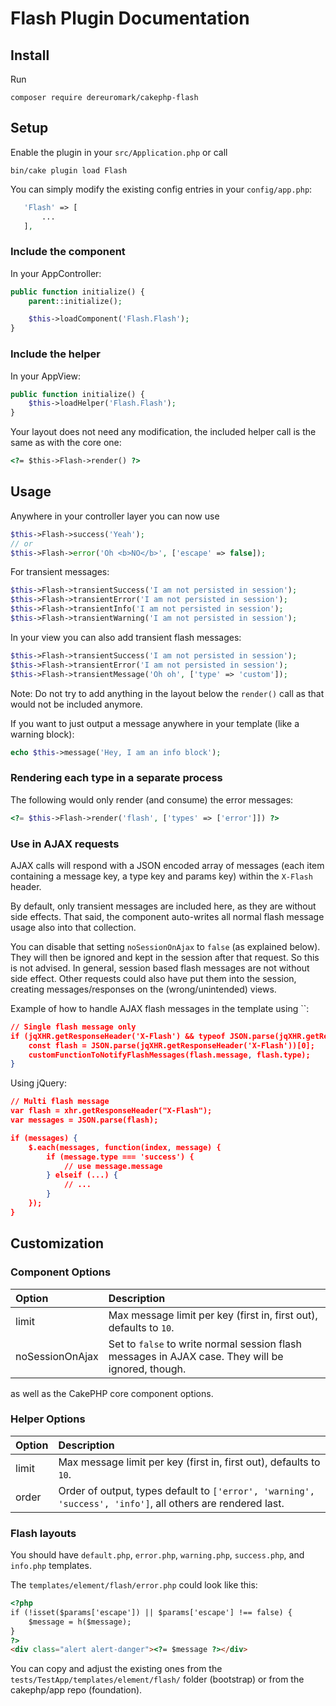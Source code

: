 # Flash Plugin Documentation

## Install
Run
```
composer require dereuromark/cakephp-flash
```

## Setup
Enable the plugin in your `src/Application.php` or call
```
bin/cake plugin load Flash
```

You can simply modify the existing config entries in your `config/app.php`:
 ```php
    'Flash' => [
        ...
    ],
```

### Include the component
In your AppController:
```php
public function initialize() {
    parent::initialize();

    $this->loadComponent('Flash.Flash');
}
```

### Include the helper
In your AppView:
```php
public function initialize() {
    $this->loadHelper('Flash.Flash');
}
```

Your layout does not need any modification, the included helper call is the same as with the core one:
```html
<?= $this->Flash->render() ?>
```

## Usage

Anywhere in your controller layer you can now use
```php
$this->Flash->success('Yeah');
// or
$this->Flash->error('Oh <b>NO</b>', ['escape' => false]);
```
For transient messages:
```php
$this->Flash->transientSuccess('I am not persisted in session');
$this->Flash->transientError('I am not persisted in session');
$this->Flash->transientInfo('I am not persisted in session');
$this->Flash->transientWarning('I am not persisted in session');
```

In your view you can also add transient flash messages:

```php
$this->Flash->transientSuccess('I am not persisted in session');
$this->Flash->transientError('I am not persisted in session');
$this->Flash->transientMessage('Oh oh', ['type' => 'custom']);
```

Note: Do not try to add anything in the layout below the `render()` call as that would not be included anymore.

If you want to just output a message anywhere in your template (like a warning block):
```php
echo $this->message('Hey, I am an info block');
```

### Rendering each type in a separate process
The following would only render (and consume) the error messages:
```php
<?= $this->Flash->render('flash', ['types' => ['error']]) ?>
```

### Use in AJAX requests

AJAX calls will respond with a JSON encoded array of messages (each item containing a message key, a type key and params key) within the `X-Flash` header.

By default, only transient messages are included here, as they are without side effects.
That said, the component auto-writes all normal flash message usage also into that collection.

You can disable that setting `noSessionOnAjax` to `false` (as explained below). They will then be ignored and kept in the session
after that request. So this is not advised.
In general, session based flash messages are not without side effect. Other requests could also have put them into the
session, creating messages/responses on the (wrong/unintended) views.

Example of how to handle AJAX flash messages in the template using ``:
```json
// Single flash message only
if (jqXHR.getResponseHeader('X-Flash') && typeof JSON.parse(jqXHR.getResponseHeader('X-Flash')) == 'object' && typeof JSON.parse(jqXHR.getResponseHeader('X-Flash')) != 'undefined') {
    const flash = JSON.parse(jqXHR.getResponseHeader('X-Flash'))[0];
    customFunctionToNotifyFlashMessages(flash.message, flash.type);
}
```

Using jQuery:
```json
// Multi flash message
var flash = xhr.getResponseHeader("X-Flash");
var messages = JSON.parse(flash);

if (messages) {
    $.each(messages, function(index, message) {
        if (message.type === 'success') {
            // use message.message
        } elseif (...) {
            // ...
        }
    });
}
```

## Customization

### Component Options

Option |Description
:----- | :----------
limit | Max message limit per key (first in, first out), defaults to `10`.
noSessionOnAjax | Set to `false` to write normal session flash messages in AJAX case. They will be ignored, though.

as well as the CakePHP core component options.

### Helper Options

Option |Description
:----- | :----------
limit | Max message limit per key (first in, first out), defaults to `10`.
order | Order of output, types default to `['error', 'warning', 'success', 'info']`, all others are rendered last.

### Flash layouts
You should have `default.php`, `error.php`, `warning.php`, `success.php`, and `info.php` templates.

The `templates/element/flash/error.php` could look like this:
```html
<?php
if (!isset($params['escape']) || $params['escape'] !== false) {
    $message = h($message);
}
?>
<div class="alert alert-danger"><?= $message ?></div>
```
You can copy and adjust the existing ones from the `tests/TestApp/templates/element/flash/` folder (bootstrap) or from the cakephp/app repo (foundation).
